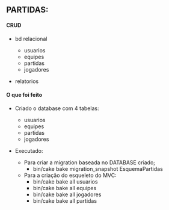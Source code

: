 ## PARTIDAS:

#### CRUD

- bd relacional
    - usuarios
    - equipes
    - partidas
    - jogadores

- relatorios


#### O que foi feito

- Criado o database com 4 tabelas:
    - usuarios
    - equipes
    - partidas
    - jogadores

- Executado:
    - Para criar a migration baseada no DATABASE criado;
        - bin/cake bake migration_snapshot EsquemaPartidas
    - Para a criação do esqueleto do MVC:
        - bin/cake bake all usuarios
        - bin/cake bake all equipes
        - bin/cake bake all jogadores
        - bin/cake bake all partidas
    

    